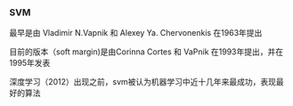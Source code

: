 ### SVM
最早是由 Vladimir N.Vapnik 和 Alexey Ya. Chervonenkis 在1963年提出

目前的版本（soft margin)是由Corinna Cortes 和 VaPnik 在1993年提出，并在1995年发表

深度学习（2012）出现之前，svm被认为机器学习中近十几年来最成功，表现最好的算法
